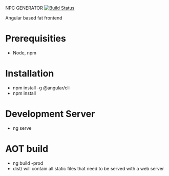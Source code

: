 NPC GENERATOR [![Build Status](https://travis-ci.org/AlpBilgin/npcgen.svg?branch=dev)](https://travis-ci.org/AlpBilgin/npcgen)

Angular based fat frontend

# Prerequisities

 * Node, npm

# Installation

  * npm install -g @angular/cli
  * npm install

# Development Server

 * ng serve

# AOT build

 * ng build -prod
 * dist/ will contain all static files that need to be served with a web server